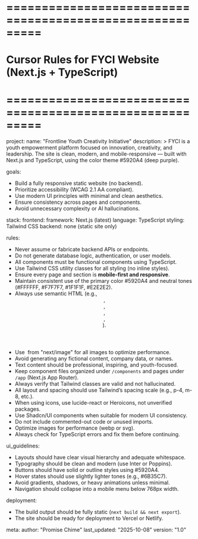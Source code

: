 # =========================================================
# Cursor Rules for FYCI Website (Next.js + TypeScript)
# =========================================================

project:
  name: "Frontline Youth Creativity Initiative"
  description: >
    FYCI is a youth empowerment platform focused on innovation, 
    creativity, and leadership. The site is clean, modern, and 
    mobile-responsive — built with Next.js and TypeScript, 
    using the color theme #5920A4 (deep purple).

goals:
  - Build a fully responsive static website (no backend).
  - Prioritize accessibility (WCAG 2.1 AA compliant).
  - Use modern UI principles with minimal and clean aesthetics.
  - Ensure consistency across pages and components.
  - Avoid unnecessary complexity or AI hallucinations.

stack:
  frontend: 
    framework: Next.js (latest)
    language: TypeScript
    styling: Tailwind CSS
  backend:
    none (static site only)

rules:
  - Never assume or fabricate backend APIs or endpoints.
  - Do not generate database logic, authentication, or user models.
  - All components must be functional components using TypeScript.
  - Use Tailwind CSS utility classes for all styling (no inline styles).
  - Ensure every page and section is **mobile-first and responsive**.
  - Maintain consistent use of the primary color #5920A4 and neutral tones (#FFFFFF, #F7F7F7, #1F1F1F, #E2E2E2).
  - Always use semantic HTML (e.g., <header>, <main>, <footer>, <section>, <nav>).
  - Use <Image> from "next/image" for all images to optimize performance.
  - Avoid generating any fictional content, company data, or names.
  - Text content should be professional, inspiring, and youth-focused.
  - Keep component files organized under `/components` and pages under `/app` (Next.js App Router).
  - Always verify that Tailwind classes are valid and not hallucinated.
  - All layout and spacing should use Tailwind’s spacing scale (e.g., p-4, m-8, etc.).
  - When using icons, use lucide-react or Heroicons, not unverified packages.
  - Use Shadcn/UI components when suitable for modern UI consistency.
  - Do not include commented-out code or unused imports.
  - Optimize images for performance (webp or svg).
  - Always check for TypeScript errors and fix them before continuing.

ui_guidelines:
  - Layouts should have clear visual hierarchy and adequate whitespace.
  - Typography should be clean and modern (use Inter or Poppins).
  - Buttons should have solid or outline styles using #5920A4.
  - Hover states should use slightly lighter tones (e.g., #6B35C7).
  - Avoid gradients, shadows, or heavy animations unless minimal.
  - Navigation should collapse into a mobile menu below 768px width.

deployment:
  - The build output should be fully static (`next build && next export`).
  - The site should be ready for deployment to Vercel or Netlify.

meta:
  author: "Promise Chime"
  last_updated: "2025-10-08"
  version: "1.0"
